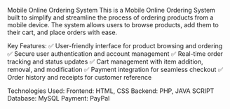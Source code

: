 Mobile Online Ordering System
This is a Mobile Online Ordering System built to simplify and streamline the process of ordering products from a mobile device. The system allows users to browse products, add them to their cart, and place orders with ease.

Key Features:
✅ User-friendly interface for product browsing and ordering
✅ Secure user authentication and account management
✅ Real-time order tracking and status updates
✅ Cart management with item addition, removal, and modification
✅ Payment integration for seamless checkout
✅ Order history and receipts for customer reference

Technologies Used:
Frontend: HTML, CSS
Backend: PHP, JAVA SCRIPT
Database: MySQL
Payment: PayPal
